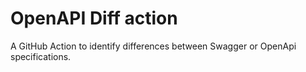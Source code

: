 # OpenAPI Diff action
A GitHub Action to identify differences between Swagger or OpenApi specifications.
